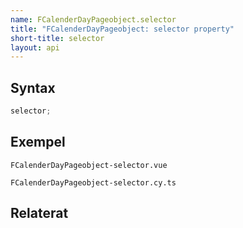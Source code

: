 ```yaml
---
name: FCalenderDayPageobject.selector
title: "FCalenderDayPageobject: selector property"
short-title: selector
layout: api
---
```


## Syntax

```ts nocompile nolint
selector;
```

## Exempel

```import static
FCalenderDayPageobject-selector.vue
```

```import
FCalenderDayPageobject-selector.cy.ts
```

## Relaterat
